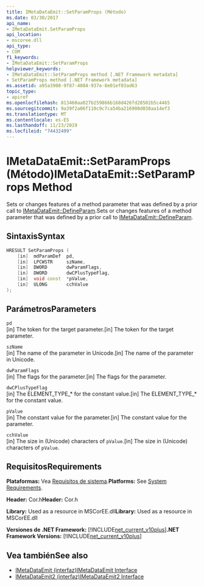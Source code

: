 ```yaml
---
title: IMetaDataEmit::SetParamProps (Método)
ms.date: 03/30/2017
api_name:
- IMetaDataEmit.SetParamProps
api_location:
- mscoree.dll
api_type:
- COM
f1_keywords:
- IMetaDataEmit::SetParamProps
helpviewer_keywords:
- IMetaDataEmit::SetParamProps method [.NET Framework metadata]
- SetParamProps method [.NET Framework metadata]
ms.assetid: a95a3908-9f87-4084-937e-8e01ef03ad63
topic_type:
- apiref
ms.openlocfilehash: 813460aa027b259866b168d426fd28502b5c4465
ms.sourcegitcommit: 9a39f2a06f110c9c7ca54ba216900d038aa14ef3
ms.translationtype: MT
ms.contentlocale: es-ES
ms.lasthandoff: 11/23/2019
ms.locfileid: "74432499"
---
```

# <a name="imetadataemitsetparamprops-method"></a><span data-ttu-id="7f101-102">IMetaDataEmit::SetParamProps (Método)</span><span class="sxs-lookup"><span data-stu-id="7f101-102">IMetaDataEmit::SetParamProps Method</span></span>
<span data-ttu-id="7f101-103">Sets or changes features of a method parameter that was defined by a prior call to [IMetaDataEmit::DefineParam](../../../../docs/framework/unmanaged-api/metadata/imetadataemit-defineparam-method.md).</span><span class="sxs-lookup"><span data-stu-id="7f101-103">Sets or changes features of a method parameter that was defined by a prior call to [IMetaDataEmit::DefineParam](../../../../docs/framework/unmanaged-api/metadata/imetadataemit-defineparam-method.md).</span></span>  
  
## <a name="syntax"></a><span data-ttu-id="7f101-104">Sintaxis</span><span class="sxs-lookup"><span data-stu-id="7f101-104">Syntax</span></span>  
  
```cpp  
HRESULT SetParamProps (   
    [in]  mdParamDef  pd,   
    [in]  LPCWSTR     szName,   
    [in]  DWORD       dwParamFlags,   
    [in]  DWORD       dwCPlusTypeFlag,   
    [in]  void const  *pValue,   
    [in]  ULONG       cchValue   
);  
```  
  
## <a name="parameters"></a><span data-ttu-id="7f101-105">Parámetros</span><span class="sxs-lookup"><span data-stu-id="7f101-105">Parameters</span></span>  
 `pd`  
 <span data-ttu-id="7f101-106">[in] The token for the target parameter.</span><span class="sxs-lookup"><span data-stu-id="7f101-106">[in] The token for the target parameter.</span></span>  
  
 `szName`  
 <span data-ttu-id="7f101-107">[in] The name of the parameter in Unicode.</span><span class="sxs-lookup"><span data-stu-id="7f101-107">[in] The name of the parameter in Unicode.</span></span>  
  
 `dwParamFlags`  
 <span data-ttu-id="7f101-108">[in] The flags for the parameter.</span><span class="sxs-lookup"><span data-stu-id="7f101-108">[in] The flags for the parameter.</span></span>  
  
 `dwCPlusTypeFlag`  
 <span data-ttu-id="7f101-109">[in] The ELEMENT_TYPE_\* for the constant value.</span><span class="sxs-lookup"><span data-stu-id="7f101-109">[in] The ELEMENT_TYPE_\* for the constant value.</span></span>  
  
 `pValue`  
 <span data-ttu-id="7f101-110">[in] The constant value for the parameter.</span><span class="sxs-lookup"><span data-stu-id="7f101-110">[in] The constant value for the parameter.</span></span>  
  
 `cchValue`  
 <span data-ttu-id="7f101-111">[in] The size in (Unicode) characters of `pValue`.</span><span class="sxs-lookup"><span data-stu-id="7f101-111">[in] The size in (Unicode) characters of `pValue`.</span></span>  
  
## <a name="requirements"></a><span data-ttu-id="7f101-112">Requisitos</span><span class="sxs-lookup"><span data-stu-id="7f101-112">Requirements</span></span>  
 <span data-ttu-id="7f101-113">**Plataformas:** Vea [Requisitos de sistema](../../../../docs/framework/get-started/system-requirements.md).</span><span class="sxs-lookup"><span data-stu-id="7f101-113">**Platforms:** See [System Requirements](../../../../docs/framework/get-started/system-requirements.md).</span></span>  
  
 <span data-ttu-id="7f101-114">**Header:** Cor.h</span><span class="sxs-lookup"><span data-stu-id="7f101-114">**Header:** Cor.h</span></span>  
  
 <span data-ttu-id="7f101-115">**Library:** Used as a resource in MSCorEE.dll</span><span class="sxs-lookup"><span data-stu-id="7f101-115">**Library:** Used as a resource in MSCorEE.dll</span></span>  
  
 <span data-ttu-id="7f101-116">**Versiones de .NET Framework:** [!INCLUDE[net_current_v10plus](../../../../includes/net-current-v10plus-md.md)]</span><span class="sxs-lookup"><span data-stu-id="7f101-116">**.NET Framework Versions:** [!INCLUDE[net_current_v10plus](../../../../includes/net-current-v10plus-md.md)]</span></span>  
  
## <a name="see-also"></a><span data-ttu-id="7f101-117">Vea también</span><span class="sxs-lookup"><span data-stu-id="7f101-117">See also</span></span>

- [<span data-ttu-id="7f101-118">IMetaDataEmit (interfaz)</span><span class="sxs-lookup"><span data-stu-id="7f101-118">IMetaDataEmit Interface</span></span>](../../../../docs/framework/unmanaged-api/metadata/imetadataemit-interface.md)
- [<span data-ttu-id="7f101-119">IMetaDataEmit2 (interfaz)</span><span class="sxs-lookup"><span data-stu-id="7f101-119">IMetaDataEmit2 Interface</span></span>](../../../../docs/framework/unmanaged-api/metadata/imetadataemit2-interface.md)
